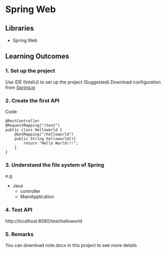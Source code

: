 # Spring Web
## Libraries
- Spring Web

## Learning Outcomes
### 1. Set up the project
Use IDE (IntellJ) to set up the project (Suggested)
Download configuration from [Spring.io](https://start.spring.io/)
### 2. Create the first API
Code:
```
@RestController
@RequestMapping("/test")
public class Helloworld {
    @GetMapping("/helloworld")
    public String helloworld(){
        return "Hello World!!!";
    }
}
```
### 3. Understand the file system of Spring
e.g. 
- Java
  - controller
  - MainApplication
  
 ### 4. Test API
 http://localhost:8080/test/helloworld
 
 ### 5. Remarks
 You can download note.docx in this project to see more details
 
